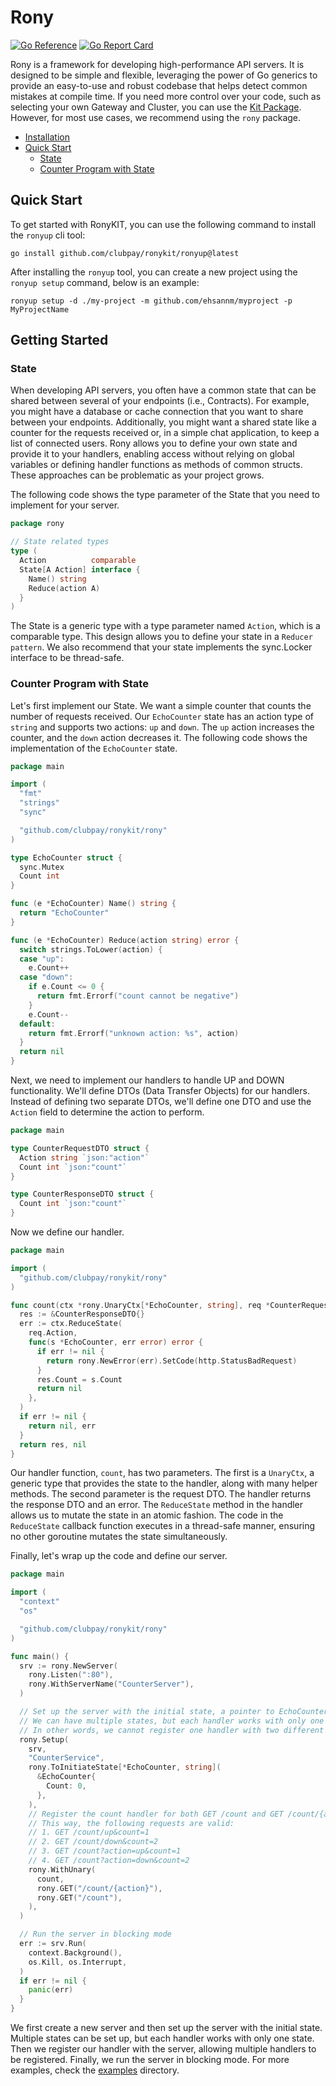 # Rony
[![Go Reference](https://pkg.go.dev/badge/github.com/clubpay/ronykit/rony.svg)](https://pkg.go.dev/github.com/clubpay/ronykit/rony)
[![Go Report Card](https://goreportcard.com/badge/github.com/clubpay/ronykit/rony)](https://goreportcard.com/report/github.com/clubpay/ronykit/rony)

Rony is a framework for developing high-performance API servers. It is designed to be simple and flexible,
leveraging the power of Go generics to provide an easy-to-use and robust codebase that helps detect common
mistakes at compile time. If you need more control over your code, such as selecting your own Gateway and
Cluster, you can use the [Kit Package](../kit/README.MD). However, for most use cases, we recommend using
the `rony` package.

- [Installation](#installation)
- [Quick Start](#quick-start)
	- [State](#state)
	- [Counter Program with State](#counter-program-with-state)


## Quick Start
To get started with RonyKIT, you can use the following command to install the `ronyup` cli tool:

```shell
go install github.com/clubpay/ronykit/ronyup@latest
```

After installing the `ronyup` tool, you can create a new project using the `ronyup setup` command, below is an example:

```shell
ronyup setup -d ./my-project -m github.com/ehsannm/myproject -p MyProjectName
```

## Getting Started
### State

When developing API servers, you often have a common state that can be shared between several of your
endpoints (i.e., Contracts). For example, you might have a database or cache connection that you want to
share between your endpoints. Additionally, you might want a shared state like a counter for the requests
received or, in a simple chat application, to keep a list of connected users. Rony allows you to define
your own state and provide it to your handlers, enabling access without relying on global variables or
defining handler functions as methods of common structs. These approaches can be problematic as your project grows.

The following code shows the type parameter of the State that you need to implement for your server.

```go
package rony

// State related types
type (
  Action          comparable
  State[A Action] interface {
    Name() string
    Reduce(action A)
  }
)
```

The State is a generic type with a type parameter named `Action`, which is a comparable type. This design allows you to
define your state in a `Reducer pattern`. We also recommend that your state implements the sync.Locker interface to
be thread-safe.

### Counter Program with State

Let's first implement our State. We want a simple counter that counts the number of requests received. Our `EchoCounter` state
has an action type of `string` and supports two actions: `up` and `down`. The `up` action increases the counter,
and the `down` action decreases it. The following code shows the implementation of the `EchoCounter` state.

```go
package main

import (
  "fmt"
  "strings"
  "sync"

  "github.com/clubpay/ronykit/rony"
)

type EchoCounter struct {
  sync.Mutex
  Count int
}

func (e *EchoCounter) Name() string {
  return "EchoCounter"
}

func (e *EchoCounter) Reduce(action string) error {
  switch strings.ToLower(action) {
  case "up":
    e.Count++
  case "down":
    if e.Count <= 0 {
      return fmt.Errorf("count cannot be negative")
    }
    e.Count--
  default:
    return fmt.Errorf("unknown action: %s", action)
  }
  return nil
}
```

Next, we need to implement our handlers to handle UP and DOWN functionality. We'll define DTOs (Data Transfer Objects) for
our handlers. Instead of defining two separate DTOs, we'll define one DTO and use the `Action` field to determine the
action to perform.

```go
package main

type CounterRequestDTO struct {
  Action string `json:"action"`
  Count int `json:"count"`
}

type CounterResponseDTO struct {
  Count int `json:"count"`
}
```

Now we define our handler.

```go
package main

import (
  "github.com/clubpay/ronykit/rony"
)

func count(ctx *rony.UnaryCtx[*EchoCounter, string], req *CounterRequestDTO) (*CounterResponseDTO, error) {
  res := &CounterResponseDTO{}
  err := ctx.ReduceState(
    req.Action,
    func(s *EchoCounter, err error) error {
      if err != nil {
        return rony.NewError(err).SetCode(http.StatusBadRequest)
      }
      res.Count = s.Count
      return nil
    },
  )
  if err != nil {
    return nil, err
  }
  return res, nil
}
```

Our handler function, `count`, has two parameters. The first is a `UnaryCtx`, a generic type that provides the state
to the handler, along with many helper methods. The second parameter is the request DTO. The handler returns the
response DTO and an error. The `ReduceState` method in the handler allows us to mutate the state in an atomic fashion.
The code in the `ReduceState` callback function executes in a thread-safe manner, ensuring no other goroutine mutates
the state simultaneously.

Finally, let's wrap up the code and define our server.

```go
package main

import (
  "context"
  "os"

  "github.com/clubpay/ronykit/rony"
)

func main() {
  srv := rony.NewServer(
    rony.Listen(":80"),
    rony.WithServerName("CounterServer"),
  )

  // Set up the server with the initial state, a pointer to EchoCounter
  // We can have multiple states, but each handler works with only one state.
  // In other words, we cannot register one handler with two different states.
  rony.Setup(
    srv,
    "CounterService",
    rony.ToInitiateState[*EchoCounter, string](
      &EchoCounter{
        Count: 0,
      },
    ),
    // Register the count handler for both GET /count and GET /count/{action}
    // This way, the following requests are valid:
    // 1. GET /count/up&count=1
    // 2. GET /count/down&count=2
    // 3. GET /count?action=up&count=1
    // 4. GET /count?action=down&count=2
    rony.WithUnary(
      count,
      rony.GET("/count/{action}"),
      rony.GET("/count"),
    ),
  )

  // Run the server in blocking mode
  err := srv.Run(
    context.Background(),
    os.Kill, os.Interrupt,
  )
  if err != nil {
    panic(err)
  }
}
```

We first create a new server and then set up the server with the initial state. Multiple states can be set up, but each
handler works with only one state. Then we register our handler with the server, allowing multiple handlers to be registered.
Finally, we run the server in blocking mode. For more examples, check the [examples](./examples) directory.
